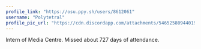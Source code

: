 ```yaml
---
profile_link: "https://osu.ppy.sh/users/8612061"
username: "Polytetral"
profile_pic_url: "https://cdn.discordapp.com/attachments/546525809440194560/1059519438644334622/nyom2.jpg"
---
```

Intern of Media Centre. Missed about 727 days of attendance.